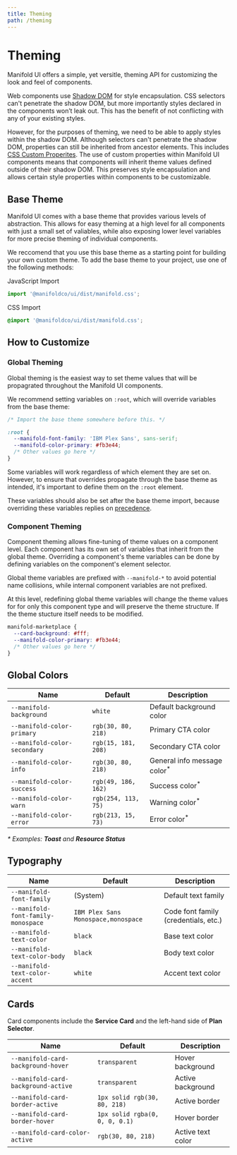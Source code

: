 ```yaml
---
title: Theming
path: /theming
---
```


# Theming

Manifold UI offers a simple, yet versitle, theming API for customizing the look and feel of components. 

Web components use [Shadow DOM][shadow-dom] for style encapsulation.
CSS selectors can't penetrate the shadow DOM, but more importantly styles
declared in the components won’t leak out. This has the benefit of not
conflicting with any of your existing styles. 

However, for the purposes of theming, we need to be able to apply styles within the shadow DOM. Although selectors can't penetrate the shadow DOM, properties can still be inherited from ancestor elements. This includes [CSS Custom Properites](). The use of custom properties within Manifold UI components means that components will inherit theme values defined outside of their shadow DOM. This preserves style encapsulation and allows certain style properties within components to be customizable.

## Base Theme

Manifold UI comes with a base theme that provides various levels of abstraction. This allows for easy theming at a high level for all components with just a small set of valiables, while also exposing lower level variables for more precise theming of individual components.

We reccomend that you use this base theme as a starting point for building your own custom theme. To add the base theme to your project, use one of the following methods:

JavaScript Import

```js
import '@manifoldco/ui/dist/manifold.css';
```

CSS Import

```css
@import '@manifoldco/ui/dist/manifold.css';
```

## How to Customize

### Global Theming

Global theming is the easiest way to set theme values that will be propagrated throughout the Manifold UI components.

We recommend setting variables on `:root`, which will override variables from the base theme:

```css
/* Import the base theme somewhere before this. */

:root {
  --manifold-font-family: 'IBM Plex Sans', sans-serif;
  --manifold-color-primary: #fb3e44;
  /* Other values go here */
}
```

Some variables will work regardless of which element they are set on. However, to ensure that overrides propagate through the base theme as intended, it's important to define them on the `:root` element.

These variables should also be set after the base theme import, because overriding these variables replies on [precedence](https://css-tricks.com/precedence-css-order-css-matters/).

### Component Theming

Component theming allows fine-tuning of theme values on a component level. Each component has its own set of variables that inherit from the global theme. Overriding a component's theme variables can be done by defining variables on the component's element selector. 


Global theme variables are prefixed with `--manifold-*` to avoid potential name collisions, while internal component variables are not prefixed.

At this level, redefining global theme variables will change the theme values for for only this component type and will preserve the theme structure. If the theme stucture itself needs to be modified.

```css
manifold-marketplace {
  --card-background: #fff;
  --manifold-color-primary: #fb3e44;
  /* Other values go here */
}
```

## Global Colors

| Name                         | Default             | Description                             |
|------------------------------|---------------------|-----------------------------------------|
| `--manifold-background`      | `white`             | Default background color                |
| `--manifold-color-primary`   | `rgb(30, 80, 218)`  | Primary CTA color                       |
| `--manifold-color-secondary` | `rgb(15, 181, 208)` | Secondary CTA color                     |
| `--manifold-color-info`      | `rgb(30, 80, 218)`  | General info message color<sup>\*</sup> |
| `--manifold-color-success`   | `rgb(49, 186, 162)` | Success color<sup>\*</sup>              |
| `--manifold-color-warn`      | `rgb(254, 113, 75)` | Warning color<sup>\*</sup>              |
| `--manifold-color-error`     | `rgb(213, 15, 73)`  | Error color<sup>\*</sup>                |

_\* Examples: **Toast** and **Resource Status**_

## Typography

| Name                               | Default                             | Description                          |
|------------------------------------|-------------------------------------|--------------------------------------|
| `--manifold-font-family`           | (System)                            | Default text family                  |
| `--manifold-font-family-monospace` | `IBM Plex Sans Monospace,monospace` | Code font family (credentials, etc.) |
| `--manifold-text-color`            | `black`                             | Base text color                      |
| `--manifold-text-color-body`       | `black`                             | Body text color                      |
| `--manifold-text-color-accent`     | `white`                             | Accent text color                    |

[css-part]: https://meowni.ca/posts/part-theme-explainer/
[shadow-dom]: https://developer.mozilla.org/en-US/docs/Web/Web_Components/Using_shadow_DOM

## Cards

Card components include the **Service Card** and the left-hand side of **Plan Selector**.

| Name                                | Default                        | Description       |
|-------------------------------------|--------------------------------|-------------------|
| `--manifold-card-background-hover`  | `transparent`                  | Hover background  |
| `--manifold-card-background-active` | `transparent`                  | Active background |
| `--manifold-card-border-active`     | `1px solid rgb(30, 80, 218)`   | Active border     |
| `--manifold-card-border-hover`      | `1px solid rgba(0, 0, 0, 0.1)` | Hover border      |
| `--manifold-card-color-active`      | `rgb(30, 80, 218)`             | Active text color |
